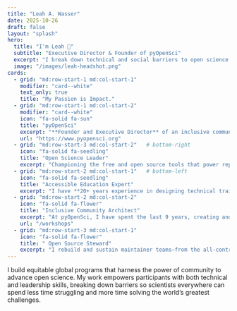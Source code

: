 ```yaml
---
title: "Leah A. Wasser"
date: 2025-10-26
draft: false
layout: "splash"
hero:
  title: "I'm Leah 👋"
  subtitle: "Executive Director & Founder of pyOpenSci"
  excerpt: "I break down technical and social barriers to open science so scientists everywhere can spend less time struggling with tools and more time advancing discovery."
  image: "/images/leah-headshot.png"
cards:
  - grid: "md:row-start-1 md:col-start-1"
    modifier: "card--white"
    text_only: true
    title: "My Passion is Impact."
  - grid: "md:row-start-1 md:col-start-2"
    modifier: "card--white"
    icon: "fa-solid fa-sun"
    title: "pyOpenSci"
    excerpt: "**Founder and Executive Director** of an inclusive community of practice that makes scientific open source better and accessible to everyone, everywhere. Together we support open source tool developers and users through peer review, training, and supportive community."
    url: "https://www.pyopensci.org"
  - grid: "md:row-start-3 md:col-start-2"   # bottom-right
    icon: "fa-solid fa-seedling"
    title: "Open Science Leader"
    excerpt: "Championing the free and open source tools that power reproducible research—breaking down technical barriers to make open science accessible and sustainable"
  - grid: "md:row-start-2 md:col-start-1"   # bottom-left
    icon: "fa-solid fa-seedling"
    title: "Accessible Education Expert"
    excerpt: "I have **20+ years experience in designing technical training** that tackles the hardest technical pain points—equipping scientists with the skills to work openly, reproducibly, and collaboratively"
  - grid: "md:row-start-2 md:col-start-2"
    icon: "fa-solid fa-flower"
    title: "Inclusive Community Architect"
    excerpt: "At pyOpenSci, I have spent the last 9 years, creating and nurturing a vibrant community of practice from the ground up—building the human infrastructure needed to ensure open science practices thrive."
    url: "/workshops"
  - grid: "md:row-start-3 md:col-start-1"
    icon: "fa-solid fa-flower"
    title: " Open Source Steward"
    excerpt: "I rebuild and sustain maintainer teams—from the all-contributors bot to stravalib—keeping essential open source infrastructure alive."
---
```


I build equitable global programs that harness the power of community to advance open science. My work empowers participants with both technical and leadership skills, breaking down barriers so scientists everywhere can spend less time struggling and more time solving the world’s greatest challenges.
